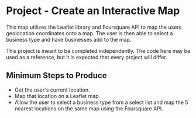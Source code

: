 # Project - Create an Interactive Map

This map utilizes the Leaflet library and Foursquare API to map the users geolocation coordinates onto a map. The user is then able to select a business type and have businesses add to the map.  

This project is meant to be completed independently. The code here may be used as a reference, but it is expected that every project will differ.

## Minimum Steps to Produce
* Get the user's current location.  
* Map that location on a Leaflet map.  
* Allow the user to select a business type from a select list and map the 5 nearest locations on the same map using the Foursquare API.

